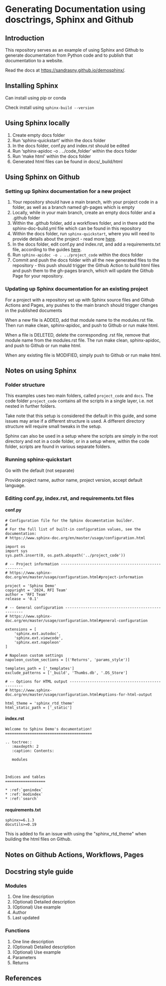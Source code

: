 # Generating Documentation using dosctrings, Sphinx and Github

## Introduction
This repository serves as an example of using Sphinx and Github to generate documentation from Python code and to publish that documentation to a website.

Read the docs at https://sandrasny.github.io/demosphinx/.

## Installing Sphinx
Can install using pip or conda

Check install using `sphinx-build --version`

## Using Sphinx locally
1. Create empty docs folder
2. Run ‘sphinx-quickstart’ within the docs folder
3. In the docs folder, conf.py and index.rst should be edited
4. Run ‘sphinx-apidoc -o . ../code_folder’ within the docs folder
5. Run ‘make html’ within the docs folder
6. Generated html files can be found in docs/_build/html

## Using Sphinx on Github

### Setting up Sphinx documentation for a **new** project
1. Your repository should have a main branch, with your project code in a folder, as well as a branch named gh-pages which is empty
2. Locally, while in your main branch, create an empty docs folder and a .github folder
3. Within the .github folder, add a workflows folder, and in there add the sphinx-doc-build.yml file which can be found in this repository
4. Within the docs folder, run `sphinx-quickstart`, where you will need to provide details about the project - read more [here](#running-sphinx-quickstart).
3. In the docs folder, edit conf.py and index.rst, and add a requirements.txt file, according to the guides [here](#editing-confpy-indexrst-and-requirementstxt-files).
4. Run `sphinx-apidoc -o . ../project_code` within the docs folder
5. Commit and push the docs folder with all the new generated files to the repository - this push should trigger the Github Action to build html files and push them to the gh-pages branch, which will update the Github Page for your repository.

### Updating up Sphinx documentation for an **existing** project
For a project with a repository set up with Sphinx source files and Github Actions and Pages, any pushes to the main branch should trigger changes in the published documents

When a new file is ADDED, add that module name to the modules.rst file. Then run make clean, sphinx-apidoc, and push to Github or run make html. 

When a file is DELETED, delete the corresponding .rst file, remove that module name from the modules.rst file. The run make clean, sphinx-apidoc, and push to Github or run make html.

When any existing file is MODIFIED, simply push to Github or run make html.

## Notes on using Sphinx

### Folder structure
This examples uses two main folders, called `project_code` and `docs`. The code folder `project_code` contains all the scripts in a single layer, i.e. not nested in further folders.

Take note that this setup is considered the default in this guide, and some issues may arise if a different structure is used. A different directory structure will require small tweaks in the setup.

Sphinx can also be used in a setup where the scripts are simply in the root directory and not in a code folder, or in a setup where, within the code folder, scripts are found in various separate folders.

### Running sphinx-quickstart
Go with the default (not separate)

Provide project name, author name, project version, accept default language.

### Editing conf.py, index.rst, and requirements.txt files

#### conf.py
```
# Configuration file for the Sphinx documentation builder.
#
# For the full list of built-in configuration values, see the documentation:
# https://www.sphinx-doc.org/en/master/usage/configuration.html

import os
import sys
sys.path.insert(0, os.path.abspath('../project_code'))

# -- Project information -----------------------------------------------------
# https://www.sphinx-doc.org/en/master/usage/configuration.html#project-information

project = 'Sphinx Demo'
copyright = '2024, RFI Team'
author = 'RFI Team'
release = '0.1'

# -- General configuration ---------------------------------------------------
# https://www.sphinx-doc.org/en/master/usage/configuration.html#general-configuration

extensions = [
    'sphinx.ext.autodoc',
    'sphinx.ext.viewcode',
    'sphinx.ext.napoleon'
]

# Napoleon custom settings
napoleon_custom_sections = [('Returns', 'params_style')]

templates_path = ['_templates']
exclude_patterns = ['_build', 'Thumbs.db', '.DS_Store']

# -- Options for HTML output -------------------------------------------------
# https://www.sphinx-doc.org/en/master/usage/configuration.html#options-for-html-output

html_theme = 'sphinx_rtd_theme'
html_static_path = ['_static']
```

#### index.rst
```
Welcome to Sphinx Demo's documentation!
=======================================

.. toctree::
   :maxdepth: 2
   :caption: Contents:
   
   modules



Indices and tables
==================

* :ref:`genindex`
* :ref:`modindex`
* :ref:`search`
```

#### requirements.txt
```
sphinx>=6.1.3
docutils>=0.19
```

This is added to fix an issue with using the "sphinx_rtd_theme" when building the html files on Github.

## Notes on Github Actions, Workflows, Pages

### 

### 

## Docstring style guide
### Modules
1. One line description
2. (Optional) Detailed description
3. (Optional) Use example
4. Author
5. Last updated

### Functions
1. One line description
2. (Optional) Detailed description
3. (Optional) Use example
4. Parameters
5. Returns

## References